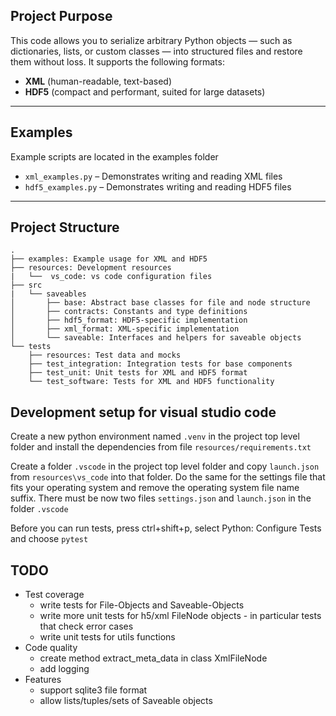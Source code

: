 
## Project Purpose

This code allows you to serialize arbitrary Python objects — 
such as dictionaries, lists, or custom classes — into structured files and restore 
them without loss. It supports the following formats:

- **XML** (human-readable, text-based)
- **HDF5** (compact and performant, suited for large datasets)

---

## Examples

Example scripts are located in the examples folder

- `xml_examples.py` – Demonstrates writing and reading XML files
- `hdf5_examples.py` – Demonstrates writing and reading HDF5 files

---

## Project Structure
    .
    ├── examples: Example usage for XML and HDF5
    ├── resources: Development resources
    |   └──  vs_code: vs code configuration files               
    ├── src 
    |   └── saveables
    │       ├── base: Abstract base classes for file and node structure
    │       ├── contracts: Constants and type definitions
    │       ├── hdf5_format: HDF5-specific implementation
    │       ├── xml_format: XML-specific implementation
    │       └── saveable: Interfaces and helpers for saveable objects
    └── tests
        ├── resources: Test data and mocks
        ├── test_integration: Integration tests for base components
        ├── test_unit: Unit tests for XML and HDF5 format 
        └── test_software: Tests for XML and HDF5 functionality

## Development setup for visual studio code

Create a new python environment named `.venv` in the project top level folder and install
the dependencies from file `resources/requirements.txt`

Create a folder `.vscode` in the project top level folder and copy `launch.json` from 
`resources\vs_code` into that folder. Do the same for the settings file that fits your
operating system and remove the operating system file name suffix. There must be now
two files `settings.json` and `launch.json` in the folder `.vscode` 

Before you can run tests, press ctrl+shift+p, select Python: Configure Tests and choose
`pytest`

## TODO

* Test coverage
  - write tests for File-Objects and Saveable-Objects 
  - write more unit tests for h5/xml FileNode objects - in particular tests that check error cases
  - write unit tests for utils functions
* Code quality
  - create method extract_meta_data in class XmlFileNode
  - add logging
* Features
  - support sqlite3 file format
  - allow lists/tuples/sets of Saveable objects



